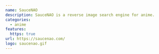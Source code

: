 ```yaml
---
name: SauceNAO
description: SauceNAO is a reverse image search engine for anime.
categories:
  - anime
features:
  https: true
url: https://saucenao.com/
logo: saucenao.gif
---
```


